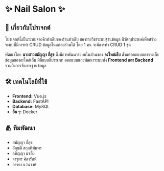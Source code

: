 # ✨ Nail Salon ✨

##  📌 เกี่ยวกับโปรเจกต์
โปรเจกต์นี้เป็นระบบจองคิวทำเล็บของร้านทำเล็บ ของรายวิชาระบบฐานข้อมูล มีวัตถุประสงค์เพื่อสร้างระบบที่มีการทำ CRUD ข้อมูลในแต่ละส่วนได้ โดย 1 คน จะมีการทำ CRUD 1 ชุด

พัฒนาโดย **นางสาวสมัญญา กี่สุข** ซึ่งมีการพัฒนาระบบในส่วนของ **อะไหล่เล็บ** ตั้งแต่ออกแบบตารางเก็บข้อมูลของอะไหล่เล็บ มีกี่แบบกี่ประเภท ออกแบบและพัฒนาระบบทั้ง **Frontend และ Backend** รวมถึงการจัดการฐานข้อมูล

## 🛠 เทคโนโลยีที่ใช้
- **Frontend:** Vue.js
- **Backend:** FastAPI
- **Database:** MySQL
- **อื่น ๆ:** Docker

## 🫂 ทีมพัฒนา
- สมัญญา กี่สุข 
- อัญชลี สกุลทิฆัมพร
- อภิญญา แซ่อึ้ง 
- จารุพร ศิลารัตน์ 
- อารดา แว่นวงษ์ 
